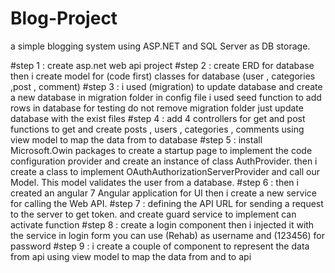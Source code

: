 # Blog-Project
a simple blogging system using ASP.NET and SQL Server as DB storage.

#step 1 : create asp.net web api project 
#step 2 : create ERD for database then i create model for (code first) classes for database (user , categories ,post , comment)
#step 3 : i used (migration) to update database and create a new database in migration folder in config file i used seed function to add
rows in database for testing do not remove migration folder just update database with the exist files 
#step 4 : add 4 controllers for get and post functions to get and create posts , users , categories , comments using view model to map the data 
from to database
#step 5 : install Microsoft.Owin packages to create a startup page to implement the code configuration provider and create an instance of 
class AuthProvider. then i create a class to implement OAuthAuthorizationServerProvider and call our  Model.
This model validates the user from a database. 
#step 6 : then i created an angular 7 Angular application for UI then i create a new service for calling the Web API.
#step 7 : defining the API URL for sending a request to the server to get token. and create guard service to implement can activate function
#step 8 : create a login component then i injected it with the service
in login form you can use (Rehab) as username and (123456) for password 
#step 9 : i create a couple of component to represent the data from api using view model to map the data from and to api
